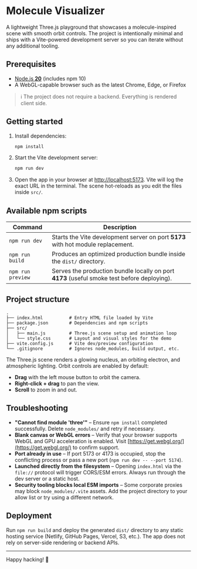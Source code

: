 # Molecule Visualizer

A lightweight Three.js playground that showcases a molecule-inspired scene with smooth orbit controls. The project is intentionally minimal and ships with a Vite-powered development server so you can iterate without any additional tooling.

## Prerequisites

- [Node.js **20**](https://nodejs.org/) (includes npm 10)
- A WebGL-capable browser such as the latest Chrome, Edge, or Firefox

> ℹ️ The project does not require a backend. Everything is rendered client side.

## Getting started

1. Install dependencies:
   ```bash
   npm install
   ```
2. Start the Vite development server:
   ```bash
   npm run dev
   ```
3. Open the app in your browser at [http://localhost:5173](http://localhost:5173). Vite will log the exact URL in the terminal. The scene hot-reloads as you edit the files inside `src/`.

## Available npm scripts

| Command | Description |
| ------- | ----------- |
| `npm run dev` | Starts the Vite development server on port **5173** with hot module replacement. |
| `npm run build` | Produces an optimized production bundle inside the `dist/` directory. |
| `npm run preview` | Serves the production bundle locally on port **4173** (useful smoke test before deploying). |

## Project structure

```
.
├── index.html          # Entry HTML file loaded by Vite
├── package.json        # Dependencies and npm scripts
├── src/
│   ├── main.js         # Three.js scene setup and animation loop
│   └── style.css       # Layout and visual styles for the demo
├── vite.config.js      # Vite dev/preview configuration
└── .gitignore          # Ignores node_modules, build output, etc.
```

The Three.js scene renders a glowing nucleus, an orbiting electron, and atmospheric lighting. Orbit controls are enabled by default:

- **Drag** with the left mouse button to orbit the camera.
- **Right-click + drag** to pan the view.
- **Scroll** to zoom in and out.

## Troubleshooting

- **"Cannot find module 'three'"** – Ensure `npm install` completed successfully. Delete `node_modules/` and retry if necessary.
- **Blank canvas or WebGL errors** – Verify that your browser supports WebGL and GPU acceleration is enabled. Visit [https://get.webgl.org/](https://get.webgl.org/) to confirm support.
- **Port already in use** – If port 5173 or 4173 is occupied, stop the conflicting process or pass a new port (`npm run dev -- --port 5174`).
- **Launched directly from the filesystem** – Opening `index.html` via the `file://` protocol will trigger CORS/ESM errors. Always run through the dev server or a static host.
- **Security tooling blocks local ESM imports** – Some corporate proxies may block `node_modules/.vite` assets. Add the project directory to your allow list or try using a different network.

## Deployment

Run `npm run build` and deploy the generated `dist/` directory to any static hosting service (Netlify, GitHub Pages, Vercel, S3, etc.). The app does not rely on server-side rendering or backend APIs.

---

Happy hacking! 🎉
